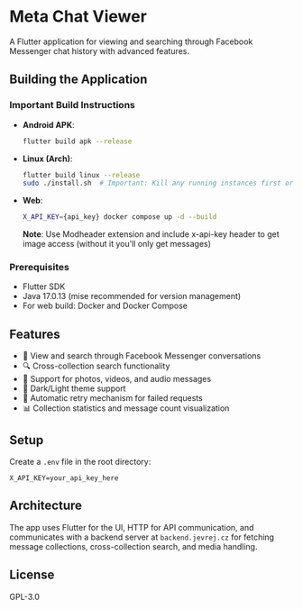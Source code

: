 # Meta Chat Viewer

A Flutter application for viewing and searching through Facebook Messenger chat history with advanced features.

## Building the Application

### Important Build Instructions

- **Android APK**:
  ```bash
  flutter build apk --release
  ```

- **Linux (Arch)**:
  ```bash
  flutter build linux --release
  sudo ./install.sh  # Important: Kill any running instances first or it will error out
  ```

- **Web**:
  ```bash
  X_API_KEY={api_key} docker compose up -d --build
  ```
  **Note**: Use Modheader extension and include x-api-key header to get image access (without it you'll only get messages)

### Prerequisites

- Flutter SDK
- Java 17.0.13 (mise recommended for version management)
- For web build: Docker and Docker Compose

## Features

- 📱 View and search through Facebook Messenger conversations
- 🔍 Cross-collection search functionality
- 📸 Support for photos, videos, and audio messages
- 🎨 Dark/Light theme support
- 🔄 Automatic retry mechanism for failed requests
- 📊 Collection statistics and message count visualization

## Setup

Create a `.env` file in the root directory:

```env
X_API_KEY=your_api_key_here
```

## Architecture

The app uses Flutter for the UI, HTTP for API communication, and communicates with a backend server at `backend.jevrej.cz` for fetching message collections, cross-collection search, and media handling.

## License

GPL-3.0
